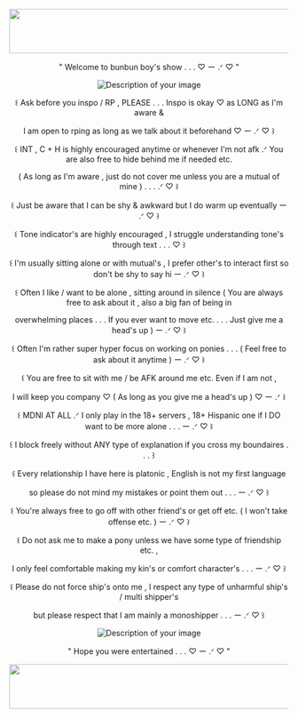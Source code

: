 <p align="center">
  <img width="1000" height="80" src="https://github.com/user-attachments/assets/d4122736-067b-403d-a845-0ae87f53dc77">
</p>
<p align="center"> " Welcome to bunbun boy's show . . . ♡ ー .ᐟ ♡ "
<p align="center">
<img src="https://files.catbox.moe/hb3rec.webp" alt="Description of your image">
</p>
<p align="center"> ꒰ Ask before you inspo / RP , PLEASE . . . Inspo is okay ♡ as LONG as I'm aware &
<p align="center"> I am open to rping as long as we talk about it beforehand ♡ ー .ᐟ ♡ ꒱
<p align="center"> ꒰ INT , C + H is highly encouraged anytime or whenever I'm not afk .ᐟ You are also free to hide behind me if needed etc.
<p align="center"> ( As long as I'm aware , just do not cover me unless you are a mutual of mine ) . . . .ᐟ ♡ ꒱
<p align="center"> ꒰ Just be aware that I can be shy & awkward but I do warm up eventually ー .ᐟ ♡ ꒱
<p align="center"> ꒰ Tone indicator's are highly encouraged , I struggle understanding tone's through text . . . ♡ ꒱
<p align="center"> ꒰ I'm usually sitting alone or with mutual's , I prefer other's to interact first so don't be shy to say hi ー .ᐟ ♡ ꒱
<p align="center"> ꒰ Often I like / want to be alone , sitting around in silence ( You are always free to ask about it , also a big fan of being in
<p align="center"> overwhelming places . . . If you ever want to move etc. . . . Just give me a head's up ) ー .ᐟ ♡ ꒱
<p align="center"> ꒰ Often I'm rather super hyper focus on working on ponies . . . ( Feel free to ask about it anytime ) ー .ᐟ ♡ ꒱
<p align="center"> ꒰ You are free to sit with me / be AFK around me etc. Even if I am not ,
<p align="center"> I will keep you company ♡ ( As long as you give me a head's up ) ♡ ー .ᐟ ꒱
<p align="center"> ꒰ MDNI AT ALL .ᐟ I only play in the 18+ servers , 18+ Hispanic one if I DO want to be more alone . . . ー .ᐟ ♡ ꒱
<p align="center"> ꒰ I block freely without ANY type of explanation if you cross my boundaires . . . ꒱
<p align="center"> ꒰ Every relationship I have here is platonic , English is not my first language
<p align="center"> so please do not mind my mistakes or point them out . . . ー .ᐟ ♡ ꒱
<p align="center"> ꒰ You're always free to go off with other friend's or get off etc. ( I won't take offense etc. ) ー .ᐟ ♡ ꒱
<p align="center"> ꒰ Do not ask me to make a pony unless we have some type of friendship etc. ,
<p align="center"> I only feel comfortable making my kin's or comfort character's . . . ー .ᐟ ♡ ꒱
<p align="center"> ꒰ Please do not force ship's onto me , I respect any type of unharmful ship's / multi shipper's
<p align="center"> but please respect that I am mainly a monoshipper . . . ー .ᐟ ♡ ꒱
<p align="center">
<img src="https://files.catbox.moe/yxoxu4.webp" alt="Description of your image">
</p>
<p align="center"> " Hope you were entertained . . . ♡ ー .ᐟ ♡ "
<p align="center">
  <img width="1000" height="80" src="https://github.com/user-attachments/assets/d4122736-067b-403d-a845-0ae87f53dc77">
</p>
